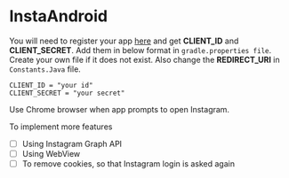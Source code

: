 # InstaAndroid

You will need to register your app [here](https://www.instagram.com/developer/) and get **CLIENT_ID** and **CLIENT_SECRET**. Add them in below format in `gradle.properties file`. Create your own file if it does not exist. Also change the **REDIRECT_URI** in `Constants.Java` file.

```
CLIENT_ID = "your id"
CLIENT_SECRET = "your secret"
```
Use Chrome browser when app prompts to open Instagram.


To implement more features
- [ ] Using Instagram Graph API
- [ ] Using WebView
- [ ] To remove cookies, so that Instagram login is asked again
